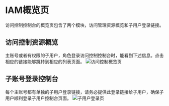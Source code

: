 # IAM概览页

访问控制控制台的概览页包含了两个模块，访问管理资源概览和子用户登录链接。

## 访问控制资源概览

主账号或者有权限的子用户，角色登录访问控制控制台时，能看到下述信息。点击相应的链接能够跳转到相应的列表页面。
![访问控制概览页](../../../../image/IAM/Summary/访问控制概览页.jpg)

## 子账号登录控制台

每个主账号都有单独的子用户登录链接，请务必提供此登录链接给子用户，确保子用户顺利登录子用户控制台页面。
![子用户登录页](../../../../image/IAM/Summary/子用户登录页.jpg)
